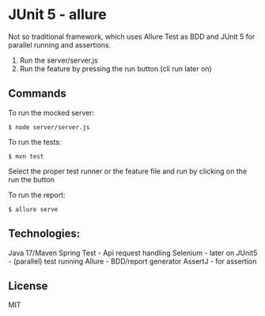 # JUnit 5 - allure

Not so traditional framework, which uses Allure Test as BDD and JUnit 5 for parallel running and assertions.

1. Run the server/server.js
2. Run the feature by pressing the run button (cli run later on)

## Commands

To run the mocked server:

```
$ node server/server.js
```

To run the tests:

```
$ mvn test
```


Select the proper test runner or the feature file and run by clicking on the run the button

To run the report:

```
$ allure serve
```

## Technologies:
Java 17/Maven
Spring Test -  Api request handling
Selenium - later on
JUnit5 - (parallel) test running
Allure - BDD/report generator
AssertJ - for assertion

## License
MIT